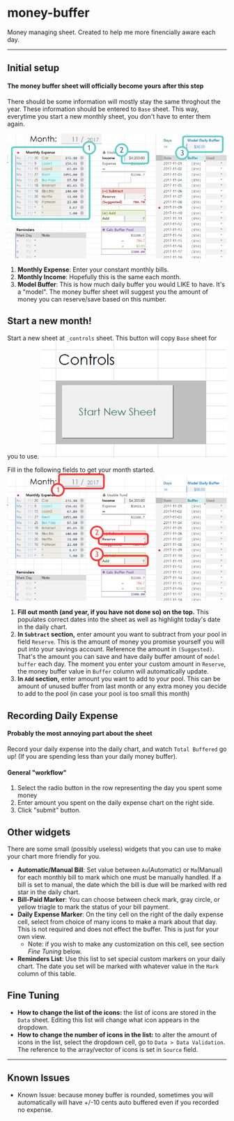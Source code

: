 # money-buffer
Money managing sheet. Created to help me more finencially aware each day. 

---
## Initial setup
#### The money buffer sheet will officially become yours after this step

There should be some information will mostly stay the same throghout the year. These information should be entered to `Base` sheet. This way, everytime you start a new monthly sheet, you don't have to enter them again.

![Alt text](img/fields_base.png "Edit these fields in Base sheet")

1. **Monthly Expense**: Enter your constant monthly bills. 
2. **Monthly Income**: Hopefully this is the same each month. 
3. **Model Buffer**: This is how much daily buffer you would LIKE to have. It's a "model". The money buffer sheet will suggest you the amount of money you can reserve/save based on this number. 


## Start a new month!

Start a new sheet at `_controls` sheet. This button will copy `Base` sheet for you to use.
![Alt text](img/controls_makeNew.png "Start a new month")

Fill in the following fields to get your month started.
![Alt text](img/fields_monthly.png "Edit these fields for your monthly sheet")

1. **Fill out month (and year, if you have not done so) on the top.** This populates correct dates into the sheet as well as highlight today's date in the daily chart.
2. **In `Subtract` section,** enter amount you want to subtract from your pool in field `Reserve`. This is the amount of money you promise yourself you will put into your savings account. Reference the amount in `(Suggested)`. That's the amount  you can save and have daily buffer amount of `model buffer` each day. The moment you enter your custom amount in `Reserve`, the money buffer value in `Buffer` column will automatically update.
4. **In `Add` section,** enter amount you want to add to your pool. This can be amount of unused buffer from last month or any extra money you decide to add to the pool (in case your pool is too small this month)

## Recording Daily Expense
#### Probably the most annoying part about the sheet

Record your daily expense into the daily chart, and watch `Total Buffered` go up! (If you are spending less than your daily money buffer).

#### General "workflow"
1. Select the radio button in the row representing the day you spent some money
2. Enter amount you spent on the daily expense chart on the right side. 
3. Click "submit" button.

## Other widgets
There are some small (possibly useless) widgets that you can use to make your chart more friendly for you.

* **Automatic/Manual Bill**: Set value between `Au`(Automatic) or `Ma`(Manual) for each monthly bill to mark which one must be manually handled. If a bill is set to manual, the date which the bill is due will be marked with red star in the daily chart.
* **Bill-Paid Marker**: You can choose between check mark, gray circle, or yellow triagle to mark the status of your bill payment. 
* **Daily Expense Marker**: On the tiny cell on the right of the daily expense cell, select from choice of many icons to make a mark about that day. This is not required and does not effect the buffer. This is just for your own view. 
  * Note: if you wish to make any customization on this cell, see section *Fine Tuning* below.
* **Reminders List**: Use this list to set special custom markers on your daily chart. The date you set will be marked with whatever value in the `Mark` column of this table.
 
## Fine Tuning
* **How to change the list of the icons:** the list of icons are stored in the `Data` sheet. Editing this list will change what icon appears in the dropdown.
* **How to change the number of icons in the list:** to alter the amount of icons in the list, select the dropdown cell, go to `Data > Data Validation`. The reference to the array/vector of icons is set in `Source` field.

---

## Known Issues 

* Known Issue: because money buffer is rounded, sometimes you will automatically will have +/-10 cents auto buffered even if you recorded no expense. 
